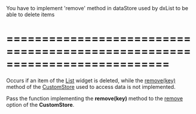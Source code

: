 <!--**
/*-------------------------------------------
    Auto-generated file. Do not modify.
-------------------------------------------

**-->
<!--d-->You have to implement 'remove' method in dataStore used by dxList to be able to delete items<!--/d-->
===========================================================================
===========================================================================

<!--shortDescription-->
Occurs if an item of the [List](/Documentation/ApiReference/UI_Widgets/dxList/) widget is deleted, while the [remove(key)](/Documentation/ApiReference/Data_Layer/CustomStore/Methods/#removekey) method of the [CustomStore](/Documentation/ApiReference/Data_Layer/CustomStore/) used to access data is not implemented.
<!--/shortDescription-->

<!--fullDescription-->
Pass the function implementing the **remove(key)** method to the [remove](/Documentation/ApiReference/Data_Layer/CustomStore/Configuration/#remove) option of the **CustomStore**.
<!--/fullDescription-->